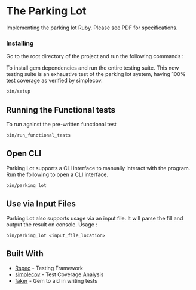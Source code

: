 # The Parking Lot

Implementing the parking lot Ruby. Please see PDF for specifications.


### Installing
Go to the root directory of the project and run the following commands : 

To install gem dependencies and run the entire testing suite. This new testing suite is an exhaustive test of the parking lot system, having 100% test coverage as verified by simplecov.

```
bin/setup
```

## Running the Functional tests

To run against the pre-written functional test

```
bin/run_functional_tests
```

## Open CLI

Parking Lot supports a CLI interface to manually interact with the program. Run the following to open a CLI interface.

```
bin/parking_lot
```

## Use via Input Files

Parking Lot also supports usage via an input file. It will parse the fill and output the result on console. Usage : 

```
bin/parking_lot <input_file_location>
```

## Built With

* [Rspec](https://github.com/rspec/rspec-rails) - Testing Framework
* [simplecov](https://github.com/colszowka/simplecov) - Test Coverage Analysis
* [faker](https://rometools.github.io/rome/) - Gem to aid in writing tests








